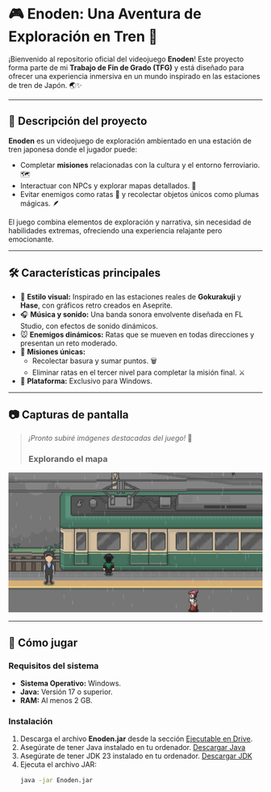 # 🎮 **Enoden: Una Aventura de Exploración en Tren** 🚂

¡Bienvenido al repositorio oficial del videojuego **Enoden**! Este proyecto forma parte de mi **Trabajo de Fin de Grado (TFG)** y está diseñado para ofrecer una experiencia inmersiva en un mundo inspirado en las estaciones de tren de Japón. 🌏✨

---

## 📖 **Descripción del proyecto**

**Enoden** es un videojuego de exploración ambientado en una estación de tren japonesa donde el jugador puede:
- Completar **misiones** relacionadas con la cultura y el entorno ferroviario. 🗺️
- Interactuar con NPCs y explorar mapas detallados. 🤝
- Evitar enemigos como ratas 🐀 y recolectar objetos únicos como plumas mágicas. 🪶

El juego combina elementos de exploración y narrativa, sin necesidad de habilidades extremas, ofreciendo una experiencia relajante pero emocionante.

---

## 🛠️ **Características principales**

- 🎨 **Estilo visual:** Inspirado en las estaciones reales de **Gokurakuji** y **Hase**, con gráficos retro creados en Aseprite.
- 🎧 **Música y sonido:** Una banda sonora envolvente diseñada en FL Studio, con efectos de sonido dinámicos.
- 🐭 **Enemigos dinámicos:** Ratas que se mueven en todas direcciones y presentan un reto moderado.
- 🚂 **Misiones únicas:** 
  - Recolectar basura y sumar puntos. 🗑️
  - Eliminar ratas en el tercer nivel para completar la misión final. ⚔️
- 🌟 **Plataforma:** Exclusivo para Windows.

---

## 📷 **Capturas de pantalla**

> *¡Pronto subiré imágenes destacadas del juego!* 📸
> ### Explorando el mapa
![Gameplay](EnodenGit01.png)

---

## 🚀 **Cómo jugar**

### **Requisitos del sistema**
- **Sistema Operativo:** Windows.
- **Java:** Versión 17 o superior.
- **RAM:** Al menos 2 GB.

### **Instalación**
1. Descarga el archivo **Enoden.jar** desde la sección [Ejecutable en Drive](https://github.com/Sergio242/TFG---Sergio/blob/main/Ejecutable%20en%20Drive).
2. Asegúrate de tener Java instalado en tu ordenador. [Descargar Java](https://www.java.com/es/download/)
3. Asegúrate de tener JDK 23 instalado en tu ordenador. [Descargar JDK]([https://www.java.com/es/download/](https://www.oracle.com/java/technologies/downloads/))
4. Ejecuta el archivo JAR:
   ```bash
   java -jar Enoden.jar
